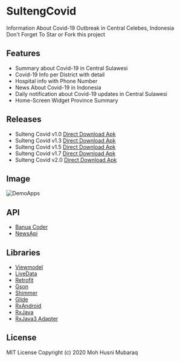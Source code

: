 # SultengCovid  
Information About Covid-19 Outbreak in Central Celebes, Indonesia  
Don't Forget To Star or Fork this project  

## Features  
- Summary about Covid-19 in Central Sulawesi  
- Covid-19 Info per District with detail  
- Hospital info with Phone Number  
- News About Covid-19 in Indonesia  
- Daily notification about Covid-19 updates in Central Sulawesi  
- Home-Screen Widget Province Summary  

## Releases  
- Sulteng Covid v1.0 [Direct Download Apk](https://github.com/whoishusni/SultengCovid/releases/download/v.1.0/SultengCovidv1.0.apk)  
- Sulteng Covid v1.3 [Direct Download Apk](https://github.com/whoishusni/SultengCovid/releases/download/v.1.3/SultengCovid_v1.3.apk)  
- Sulteng Covid v1.5 [Direct Download Apk](https://github.com/whoishusni/SultengCovid/releases/download/v.1.5/SultengCovid_v1.5.apk) 
- Sulteng Covid v1.7 [Direct Download Apk](https://github.com/whoishusni/SultengCovid/releases/download/v.1.7/SultengCovid_v1.7.apk)  
- Sulteng Covid v2.0 [Direct Download Apk](https://github.com/whoishusni/SultengCovid/releases/download/v.2.0/SultengCovid_v2.0.apk)


## Image  
![DemoApps](https://user-images.githubusercontent.com/28988446/79990370-8e6a5f80-84e3-11ea-8d3a-8bb2f3631625.jpg)  

## API  
- [Banua Coder](https://github.com/RyanAidilPratama/PICO_SULTENG_API)  
- [NewsApi](https://newsapi.org)  

## Libraries  
- [Viewmodel](https://developer.android.com/jetpack/androidx/releases/lifecycle)  
- [LiveData](https://developer.android.com/jetpack/androidx/releases/lifecycle)  
- [Retrofit](https://github.com/square/retrofit)  
- [Gson](https://github.com/google/gson)  
- [Shimmer](https://github.com/facebook/shimmer-android)  
- [Glide](https://github.com/bumptech/glide)  
- [RxAndroid](https://github.com/ReactiveX/RxAndroid)  
- [RxJava](https://github.com/ReactiveX/RxJava)  
- [RxJava3 Adapter](https://github.com/akarnokd/RxJavaRetrofitAdapter)  

## License  
MIT License
Copyright (c) 2020 Moh Husni Mubaraq
